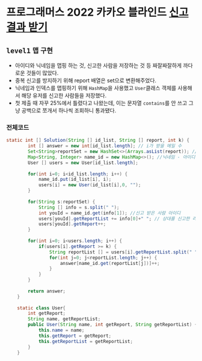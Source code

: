 # 프로그래머스 2022 카카오 블라인드 [신고 결과 받기](https://programmers.co.kr/learn/courses/30/lessons/92334)
`level1` `맵` `구현`
---
- 아이디와 닉네임을 맵핑 하는 것, 신고한 사람을 저장하는 것 등 짜잘짜잘하게 까다로운 것들이 많았다.
- 중복 신고를 방지하기 위해 report 배열은 set으로 변환해주었다.
- 닉네임과 인덱스를 맵핑하기 위해 `HashMap`을 사용했고 `User`클래스 객체를 사용해서 해당 유저를 신고한 사람들을 저장했다.
- 첫 제출 때 자꾸 25%에서 틀렸다고 나왔는데, 이는 문자열 `contains`를 안 쓰고 그냥 공백으로 쪼개서 하나씩 조회하니 통과됐다.

### 전체코드
```java
static int [] Solution(String [] id_list, String [] report, int k) {
		int [] answer = new int[id_list.length]; // i가 받을 메일 수
		Set<String>reportSet = new HashSet<>(Arrays.asList(report)); //report의 중복 없애기 위한 set
		Map<String, Integer> name_id = new HashMap<>(); //닉네임 - 아이디(index) 맵
		User [] users = new User[id_list.length];
		
		for(int i=0; i<id_list.length; i++) {
			name_id.put(id_list[i], i);
			users[i] = new User(id_list[i],0, "");
		}
		
		for(String s:reportSet) {
			String [] info = s.split(" ");
			int youId = name_id.get(info[1]); //신고 받은 사람 아이디
			users[youId].getReportList += info[0]+" "; // 상대를 신고한 리스트에 내 이름 넣음
			users[youId].getReport++;
		}
		
		for(int i=0; i<users.length; i++) {
			if(users[i].getReport >= k) {
				String reportList [] = users[i].getReportList.split(" ");
				for(int j=0; j<reportList.length; j++) {
					answer[name_id.get(reportList[j])]++;
				}
			}
		}
		
		return answer;
	}
	
	static class User{
		int getReport;
		String name, getReportList;
		public User(String name, int getReport, String getReportList) {
			this.name = name;
			this.getReport = getReport;
			this.getReportList = getReportList;
		}
	}
```
